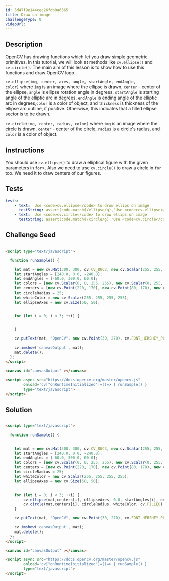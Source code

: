 ```yaml
---
id: 5d47f9e144cec26fdb0a6365
title: Draw on image
challengeType: 0
videoUrl:
---
```


## Description
<section id='description'>
OpenCV has drawing functions which let you draw simple geometric primitives. In this tutorial, we will look at methods like <code>cv.ellipse()</code> and <code>cv.circle()</code>. The main aim of this lesson is to show how to use this functions and draw OpenCV logo.

<code>cv.ellipse(img, center, axes, angle, startAngle, endAngle, color)</code> where <code>img</code> is an image where the ellipse is drawn, <code>center</code> - center of the ellipse, <code>angle</code> is ellipse rotation angle in degrees, <code>startAngle</code> is starting angle of the elliptic arc in degrees, <code>endAngle</code> is ending angle of the elliptic arc in degrees,<code>color</code> is a color of object, and <code>thickness</code> is thickness of the ellipse arc outline, if positive. Otherwise, this indicates that a filled ellipse sector is to be drawn.

<code>cv.circle(img, center, radius, color)</code> where <code>img</code> is an image where the circle is drawn, <code>center</code> - center of the circle, <code>radius</code> is a circle's radius, and <code>color</code> is a color of object.
</section>

## Instructions
<section id='instructions'>

You should use <code>cv.ellipse()</code> to draw a elliptical figure with the given parameters in <code>for</code>>.
Also we need to use <code>cv.circle()</code> to draw a circle in <code>for</code> too. We need it to draw centers of our figures.
</section>

## Tests
<section id='tests'>

```yml
tests:
    - text:  Use <code>cv.ellipse</code> to drow ellips on image
      testString: assert(code.match(/ellipse/g),'Use <code>cv.ellipse</code> to drow an ellips image');
    - text:  Use <code>cv.circle</code> to drow ellips on image
      testString: assert(code.match(/circle/g),'Use <code>cv.circle</code> to drow an ellips image');
```
</section>

## Challenge Seed

<section id='challengeSeed'>

<div id='html-seed'>

```html

<script type="text/javascript">

  function runSample() {

    let mat = new cv.Mat(300, 300, cv.CV_8UC3, new cv.Scalar(255, 255, 255, 255));
    let startAngles = [240.0, 0.0, -240.0];
    let endAngles = [-60.0, 300.0, 60.0];
    let colors = [new cv.Scalar(0, 0, 255, 255), new cv.Scalar(0, 255, 0, 255),new cv.Scalar(255, 0, 0, 255)];
    let centers = [new cv.Point(220, 170), new cv.Point(80, 170), new cv.Point(150, 60)];
    let circleRadius = 25;
    let whiteColor = new cv.Scalar(255, 255, 255, 255);
    let ellipseAxes = new cv.Size(50, 50);


    for (let i = 0; i < 3; ++i) {


    }

    cv.putText(mat, "OpenCV", new cv.Point(30, 270), cv.FONT_HERSHEY_PLAIN, 4, new cv.Scalar(0, 0, 0, 255), 5)

    cv.imshow('canvasOutput', mat);
    mat.delete();
  };
</script>

<canvas id="canvasOutput" ></canvas>

<script async src="https://docs.opencv.org/master/opencv.js"
        onload='cv["onRuntimeInitialized"]=()=> { runSample() }'
        type="text/javascript">
</script>
```
</div>
</section>

## Solution
<section id='solution'>

```html

<script type="text/javascript">

  function runSample() {


    let mat = new cv.Mat(300, 300, cv.CV_8UC3, new cv.Scalar(255, 255, 255, 255));
    let startAngles = [240.0, 0.0, -240.0];
    let endAngles = [-60.0, 300.0, 60.0];
    let colors = [new cv.Scalar(0, 0, 255, 255), new cv.Scalar(0, 255, 0, 255),new cv.Scalar(255, 0, 0, 255)];
    let centers = [new cv.Point(220, 170), new cv.Point(80, 170), new cv.Point(150, 60)];
    let circleRadius = 25;
    let whiteColor = new cv.Scalar(255, 255, 255, 255);
    let ellipseAxes = new cv.Size(50, 50);


    for (let i = 0; i < 3; ++i) {
        cv.ellipse(mat,centers[i], ellipseAxes, 0.0, startAngles[i], endAngles[i], colors[i], cv.FILLED);
        cv.circle(mat,centers[i], circleRadius, whiteColor, cv.FILLED);
    }

    cv.putText(mat, "OpenCV", new cv.Point(30, 270), cv.FONT_HERSHEY_PLAIN, 4, new cv.Scalar(0, 0, 0, 255), 5)

    cv.imshow('canvasOutput', mat);
    mat.delete();
  };
</script>

<canvas id="canvasOutput" ></canvas>

<script async src="https://docs.opencv.org/master/opencv.js"
        onload='cv["onRuntimeInitialized"]=()=> { runSample() }'
        type="text/javascript">
</script>
```

</section>
